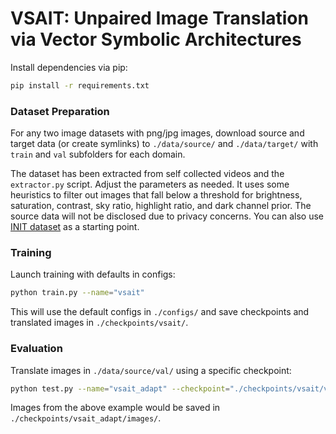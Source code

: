 # VSAIT: Unpaired Image Translation via Vector Symbolic Architectures

Install dependencies via pip:
```bash
pip install -r requirements.txt
```

### Dataset Preparation
For any two image datasets with png/jpg images, download source and target data (or create symlinks) to `./data/source/` and `./data/target/` with `train` and `val` subfolders for each domain.

The dataset has been extracted from self collected videos and the `extractor.py` script. Adjust the parameters as needed. It uses some heuristics to filter out images that fall below a threshold for brightness, saturation, contrast, sky ratio, highlight ratio, and dark channel prior. The source data will not be disclosed due to privacy concerns. You can also use [INIT dataset](https://zhiqiangshen.com/projects/INIT/index.html) as a starting point. 


### Training
Launch training with defaults in configs:
```bash
python train.py --name="vsait"
```

This will use the default configs in `./configs/` and save checkpoints and translated images in `./checkpoints/vsait/`.

### Evaluation
Translate images in `./data/source/val/` using a specific checkpoint:
```bash
python test.py --name="vsait_adapt" --checkpoint="./checkpoints/vsait/version_0/checkpoints/epoch={i}-step={j}.ckpt"
```

Images from the above example would be saved in `./checkpoints/vsait_adapt/images/`.

